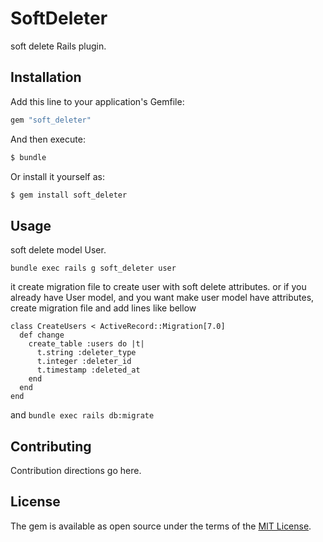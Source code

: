 # SoftDeleter
soft delete Rails plugin.

## Installation
Add this line to your application's Gemfile:

```ruby
gem "soft_deleter"
```

And then execute:
```bash
$ bundle
```

Or install it yourself as:
```bash
$ gem install soft_deleter
```

## Usage
soft delete model User.
```
bundle exec rails g soft_deleter user
```
it create migration file to create user with soft delete attributes.
or if you already have User model, and you want make user model have attributes,
create migration file and add lines like bellow
```
class CreateUsers < ActiveRecord::Migration[7.0]
  def change
    create_table :users do |t|
      t.string :deleter_type
      t.integer :deleter_id
      t.timestamp :deleted_at
    end
  end
end
```
and `bundle exec rails db:migrate`


## Contributing
Contribution directions go here.

## License
The gem is available as open source under the terms of the [MIT License](https://opensource.org/licenses/MIT).
